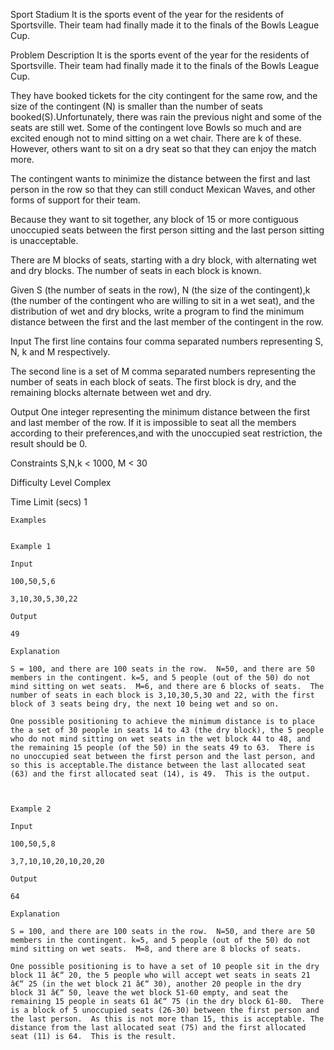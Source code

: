 Sport Stadium
It is the sports event of the year for the residents of Sportsville.  Their team had finally made it to the finals of the Bowls League Cup.

Problem Description
It is the sports event of the year for the residents of Sportsville.  Their team had finally made it to the finals of the Bowls League Cup.

They have booked tickets for the city contingent for the same row, and the size of the contingent (N) is smaller than the number of seats booked(S).Unfortunately, there was rain the previous night and some of the seats are still wet. Some of the contingent love Bowls so much and are excited enough not to mind sitting on a wet chair. There are k of these. However, others want to sit on a dry seat so that they can enjoy the match more.

The contingent wants to minimize the distance between the first and last person in the row so that they can still conduct Mexican Waves, and other forms of support for their team.

Because they want to sit together, any block of 15 or more contiguous unoccupied seats between the first person sitting and the last person sitting is unacceptable.

There are M blocks of seats, starting with a dry block, with alternating wet and dry blocks.  The number of seats in each block is known.

Given S (the number of seats in the row), N (the size of the contingent),k (the number of the contingent who are willing to sit in a wet seat), and the distribution of wet and dry blocks, write a program to find the minimum distance between the first and the last member of the contingent in the row.


Input
The first line contains four comma separated numbers representing S, N, k and M respectively.

The second line is a set of M comma separated numbers representing the number of seats in each block of seats.  The first block is dry, and the remaining blocks alternate between wet and dry.

Output
One integer representing the minimum distance between the first and last member of the row.  If it is impossible to seat all the members according to their preferences,and with the unoccupied seat restriction,  the result should be 0.

Constraints
S,N,k < 1000,  M < 30

Difficulty Level
Complex

Time Limit (secs)
	1

	Examples
	 

	Example 1

	Input 

	100,50,5,6

	3,10,30,5,30,22

	Output

	49

	Explanation

	S = 100, and there are 100 seats in the row.  N=50, and there are 50 members in the contingent. k=5, and 5 people (out of the 50) do not mind sitting on wet seats.  M=6, and there are 6 blocks of seats.  The number of seats in each block is 3,10,30,5,30 and 22, with the first block of 3 seats being dry, the next 10 being wet and so on. 

	One possible positioning to achieve the minimum distance is to place the a set of 30 people in seats 14 to 43 (the dry block), the 5 people who do not mind sitting on wet seats in the wet block 44 to 48, and the remaining 15 people (of the 50) in the seats 49 to 63.  There is no unoccupied seat between the first person and the last person, and so this is acceptable.The distance between the last allocated seat (63) and the first allocated seat (14), is 49.  This is the output.

	 

	Example 2

	Input 

	100,50,5,8

	3,7,10,10,20,10,20,20

	Output

	64

	Explanation

	S = 100, and there are 100 seats in the row.  N=50, and there are 50 members in the contingent. k=5, and 5 people (out of the 50) do not mind sitting on wet seats.  M=8, and there are 8 blocks of seats. 

	One possible positioning is to have a set of 10 people sit in the dry block 11 â€“ 20, the 5 people who will accept wet seats in seats 21 â€“ 25 (in the wet block 21 â€“ 30), another 20 people in the dry block 31 â€“ 50, leave the wet block 51-60 empty, and seat the remaining 15 people in seats 61 â€“ 75 (in the dry block 61-80.  There is a block of 5 unoccupied seats (26-30) between the first person and the last person.  As this is not more than 15, this is acceptable. The distance from the last allocated seat (75) and the first allocated seat (11) is 64.  This is the result.
